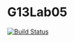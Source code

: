 # G13Lab05
[![Build Status](https://app.travis-ci.com/HamedGodazgar/G13Lab05.svg?token=WhnBjBLHeSvsgGVmuiyX&branch=main)](https://app.travis-ci.com/HamedGodazgar/G13Lab05)
